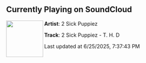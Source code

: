 ## Currently Playing on SoundCloud

[<img align="left" width="100" src="https://i1.sndcdn.com/artworks-KzmtYeHyCKV5xztG-OU7qlQ-t500x500.png">](https://soundcloud.com/2sickpuppiez/2-sick-puppiez-t-h-d)

**Artist**: 2 Sick Puppiez 

**Track**: 2 Sick Puppiez - T. H. D

Last updated at 6/25/2025, 7:37:43 PM

